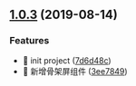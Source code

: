 ## [1.0.3](https://github.com/lentoo/taro-skeleton/compare/7d6d48c...1.0.3) (2019-08-14)


### Features

* 🎸 init project ([7d6d48c](https://github.com/lentoo/taro-skeleton/commit/7d6d48c))
* 🎸 新增骨架屏组件 ([3ee7849](https://github.com/lentoo/taro-skeleton/commit/3ee7849))



